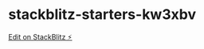 # stackblitz-starters-kw3xbv

[Edit on StackBlitz ⚡️](https://stackblitz.com/edit/stackblitz-starters-kw3xbv)